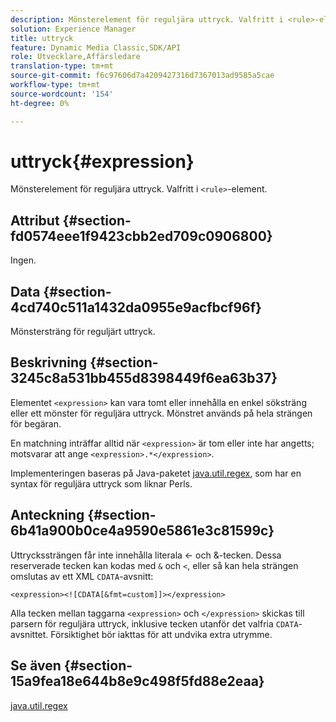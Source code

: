 ```yaml
---
description: Mönsterelement för reguljära uttryck. Valfritt i <rule>-element.
solution: Experience Manager
title: uttryck
feature: Dynamic Media Classic,SDK/API
role: Utvecklare,Affärsledare
translation-type: tm+mt
source-git-commit: f6c97606d7a4209427316d7367013ad9585a5cae
workflow-type: tm+mt
source-wordcount: '154'
ht-degree: 0%

---
```



# uttryck{#expression}

Mönsterelement för reguljära uttryck. Valfritt i `<rule>`-element.

## Attribut {#section-fd0574eee1f9423cbb2ed709c0906800}

Ingen.

## Data {#section-4cd740c511a1432da0955e9acfbcf96f}

Mönstersträng för reguljärt uttryck.

## Beskrivning {#section-3245c8a531bb455d8398449f6ea63b37}

Elementet `<expression>` kan vara tomt eller innehålla en enkel söksträng eller ett mönster för reguljära uttryck. Mönstret används på hela strängen för begäran.

En matchning inträffar alltid när `<expression>` är tom eller inte har angetts; motsvarar att ange `<expression>.*</expression>`.

Implementeringen baseras på Java-paketet [java.util.regex](../../../../../ir-api/material-cat/image-rendering-api-ref/c-ir-material-catalog/c-ir-rule-set-reference/r-ir-expression.md#reference-49867deecb58412bbdc2ced564bbea3e), som har en syntax för reguljära uttryck som liknar Perls.

## Anteckning {#section-6b41a900b0ce4a9590e5861e3c81599c}

Uttryckssträngen får inte innehålla literala &lt;- och &amp;-tecken. Dessa reserverade tecken kan kodas med `&` och `<`, eller så kan hela strängen omslutas av ett XML `CDATA`-avsnitt:

`<expression><![CDATA[&fmt=custom]]></expression>`

Alla tecken mellan taggarna `<expression>` och `</expression>` skickas till parsern för reguljära uttryck, inklusive tecken utanför det valfria `CDATA`-avsnittet. Försiktighet bör iakttas för att undvika extra utrymme.

## Se även {#section-15a9fea18e644b8e9c498f5fd88e2eaa}

[java.util.regex](https://www2.cs.duke.edu/csed/java/jdk1.4.2/docs/api/)
